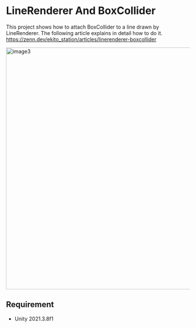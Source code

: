 # LineRenderer And BoxCollider
This project shows how to attach BoxCollider to a line drawn by LineRenderer. The following article explains in detail how to do it.  
https://zenn.dev/ekito_station/articles/linerenderer-boxcollider

<img width="663" alt="image3" src="https://user-images.githubusercontent.com/63796528/206893951-fdde870c-3122-40b2-9f5f-daea827d4f06.png">

## Requirement
- Unity 2021.3.8f1
